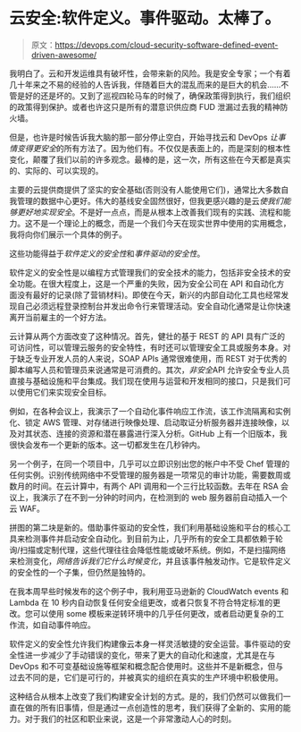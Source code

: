# 云安全:软件定义。事件驱动。太棒了。

> 原文：<https://devops.com/cloud-security-software-defined-event-driven-awesome/>

我明白了。云和开发运维具有破坏性，会带来新的风险。我是安全专家；一个有着几十年来之不易的经验的人告诉我，伴随着巨大的混乱而来的是巨大的机会……不管是好的还是坏的。又到了巡视四轮马车的时候了，确保政策得到执行，我们组织的政策得到保护。或者也许这只是所有的潜意识供应商 FUD 泄漏过去我的精神防火墙。

但是，也许是时候告诉我大脑的那一部分停止空白，开始寻找云和 DevOps *让事情变得更安全*的所有方法了。因为他们有。不仅仅是表面上的，而是深刻的根本性变化，颠覆了我们以前的许多观念。最棒的是，这一次，所有这些在今天都是真实的、实际的、可以实现的。

主要的云提供商提供了坚实的安全基础(否则没有人能使用它们)，通常比大多数自我管理的数据中心更好。伟大的基线安全固然很好，但我更感兴趣的是云*使我们能够更好地实现安全*。不是好一点点，而是从根本上改善我们现有的实践、流程和能力。这不是一个理论上的概念，而是一个我们今天在现实世界中使用的实用概念，我将向你们展示一个具体的例子。

这些功能得益于*软件定义的安全性*和*事件驱动的安全性*。

软件定义的安全性是以编程方式管理我们的安全技术的能力，包括非安全技术的安全功能。在很大程度上，这是一个严重的失败，因为安全公司在 API 和自动化方面没有最好的记录(除了营销材料)。即使在今天，新兴的内部自动化工具也经常发现自己必须远程登录控制台并发出命令行来管理活动。安全自动化通常是让你快速离开当前雇主的一个好方法。

云计算从两个方面改变了这种情况。首先，健壮的基于 REST 的 API 具有广泛的可访问性，可以管理云服务的安全特性，有时还可以管理安全工具或服务本身。对于缺乏专业开发人员的人来说，SOAP APIs 通常很难使用，而 REST 对于优秀的脚本编写人员和管理员来说通常是可消费的。其次，*非安全*API 允许安全专业人员直接与基础设施和平台集成。我们现在使用与运营和开发相同的接口，只是我们可以使用它们来实现安全目标。

例如，在各种会议上，我演示了一个自动化事件响应工作流，该工作流隔离和实例化、锁定 AWS 管理、对存储进行映像处理、启动取证分析服务器并连接映像，以及对其状态、连接的资源和潜在暴露进行深入分析。GitHub 上有一个旧版本，我很快会发布一个更新的版本。这一切都发生在几秒钟内。

另一个例子，在同一个项目中，几乎可以立即识别出您的帐户中不受 Chef 管理的任何实例。识别传统网络中不受管理的服务器是一项常见的审计功能，需要数周或数月的时间。在云计算中，有两个 API 调用和一个三行比较函数。去年在 RSA 会议上，我演示了在不到一分钟的时间内，在检测到的 web 服务器前自动插入一个云 WAF。

拼图的第二块是新的。借助事件驱动的安全性，我们利用基础设施和平台的核心工具来检测事件并启动安全自动化。到目前为止，几乎所有的安全工具都依赖于轮询/扫描或定制代理，这些代理往往会降低性能或破坏系统。例如，不是扫描网络来检测变化，*网络告诉我们它什么时候变化*，并且该事件触发动作。它是软件定义的安全性的一个子集，但仍然是独特的。

在我本周早些时候发布的这个例子中，我利用亚马逊新的 CloudWatch events 和 Lambda 在 10 秒内自动恢复任何安全组更改，或者只恢复不符合特定标准的更改。您可以使用 some 模板来逆转环境中的几乎任何更改，或者启动更复杂的工作流，如自动事件响应。

软件定义的安全性允许我们构建像云本身一样灵活敏捷的安全运营。事件驱动的安全性进一步减少了手动错误的变化，带来了更大的自动化和速度，尤其是在与 DevOps 和不可变基础设施等框架和概念配合使用时。这些并不是新概念，但与过去不同的是，它们是可行的，并被真实的组织在真实的生产环境中积极使用。

这种结合从根本上改变了我们构建安全计划的方式。是的，我们仍然可以做我们一直在做的所有旧事情，但是通过一点创造性的思考，我们获得了全新的、实用的能力。对于我们的社区和职业来说，这是一个非常激动人心的时刻。
